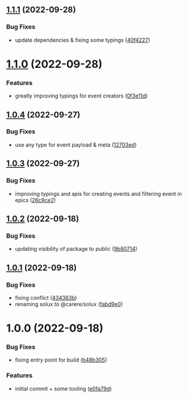 ## [1.1.1](https://github.com/carere/solux/compare/v1.1.0...v1.1.1) (2022-09-28)


### Bug Fixes

* update dependencies & fixing some typings ([40f4227](https://github.com/carere/solux/commit/40f4227720d995614b593e33fc629bcf52e62fb0))

# [1.1.0](https://github.com/carere/solux/compare/v1.0.4...v1.1.0) (2022-09-28)


### Features

* greatly improving typings for event creators ([0f3e11d](https://github.com/carere/solux/commit/0f3e11dad7b9092cab56f29c06b3317fdafc64df))

## [1.0.4](https://github.com/carere/solux/compare/v1.0.3...v1.0.4) (2022-09-27)


### Bug Fixes

* use any type for event payload & meta ([12703ed](https://github.com/carere/solux/commit/12703ed94d189cdde6cc58e172d94d419295907a))

## [1.0.3](https://github.com/carere/solux/compare/v1.0.2...v1.0.3) (2022-09-27)


### Bug Fixes

* improving typings and apis for creating events and filtering event in epics ([26c9ce2](https://github.com/carere/solux/commit/26c9ce2186df8a169cf9911d0b651fef4f280e85))

## [1.0.2](https://github.com/carere/solux/compare/v1.0.1...v1.0.2) (2022-09-18)


### Bug Fixes

* updating visibility of package to public ([9b80714](https://github.com/carere/solux/commit/9b8071440b48eb3b36ca8b4b63e06a70346c3b7a))

## [1.0.1](https://github.com/carere/solux/compare/v1.0.0...v1.0.1) (2022-09-18)


### Bug Fixes

* fixing conflict ([434383b](https://github.com/carere/solux/commit/434383b81ff15c3441fd266779758f6ec7d21374))
* renaming solux to @carere/solux ([fabd9e0](https://github.com/carere/solux/commit/fabd9e02e5d97e241ca884af0ec16f92c8cc397d))

# 1.0.0 (2022-09-18)


### Bug Fixes

* fixing entry point for build ([b48b305](https://github.com/carere/solux/commit/b48b305ef2ce2a8d7b0091abcb439eb106d641c8))


### Features

* initial commit + some tooling ([e0fa79d](https://github.com/carere/solux/commit/e0fa79dee2176b7be41af422c65976c274f540cc))
